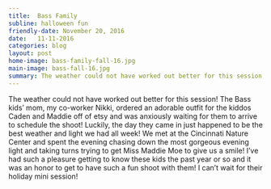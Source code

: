 ```yaml
---
title:  Bass Family
subline: halloween fun
friendly-date: November 20, 2016
date:   11-11-2016
categories: blog
layout: post
home-image: bass-family-fall-16.jpg
main-image: bass-fall-16.jpg
summary: The weather could not have worked out better for this session! The Bass kids’ mom, my co-worker Nikki, ordered an adorable outfit for the kiddos Caden and Maddie off of etsy and was anxiously waiting for them to arrive to schedule the shoot! Luckily, the day they came in just happened to be the best weather and light we had all week! We met at the Cincinnati Nature Center and spent the evening chasing down the most gorgeous evening light and taking turns trying to get Miss Maddie Moe to give us a smile! I’ve had such a pleasure getting to know these kids the past year or so and it was an honor to get to have such a fun shoot with them! I can’t wait for their holiday mini session!
---
```

The weather could not have worked out better for this session! The Bass kids’ mom, my co-worker Nikki, ordered an adorable outfit for the kiddos Caden and Maddie off of etsy and was anxiously waiting for them to arrive to schedule the shoot! Luckily, the day they came in just happened to be the best weather and light we had all week! We met at the Cincinnati Nature Center and spent the evening chasing down the most gorgeous evening light and taking turns trying to get Miss Maddie Moe to give us a smile! I’ve had such a pleasure getting to know these kids the past year or so and it was an honor to get to have such a fun shoot with them! I can’t wait for their holiday mini session!
